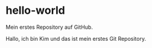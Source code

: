 # hello-world
Mein erstes Repository auf GitHub.

Hallo, ich bin Kim und das ist mein erstes Git Repository.
